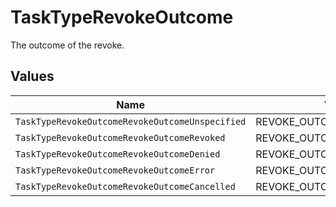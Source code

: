 # TaskTypeRevokeOutcome

The outcome of the revoke.


## Values

| Name                                            | Value                                           |
| ----------------------------------------------- | ----------------------------------------------- |
| `TaskTypeRevokeOutcomeRevokeOutcomeUnspecified` | REVOKE_OUTCOME_UNSPECIFIED                      |
| `TaskTypeRevokeOutcomeRevokeOutcomeRevoked`     | REVOKE_OUTCOME_REVOKED                          |
| `TaskTypeRevokeOutcomeRevokeOutcomeDenied`      | REVOKE_OUTCOME_DENIED                           |
| `TaskTypeRevokeOutcomeRevokeOutcomeError`       | REVOKE_OUTCOME_ERROR                            |
| `TaskTypeRevokeOutcomeRevokeOutcomeCancelled`   | REVOKE_OUTCOME_CANCELLED                        |